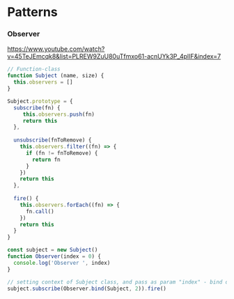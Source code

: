 # Patterns

### Observer 
https://www.youtube.com/watch?v=45TeJEmcqk8&list=PLREW9ZuU80uTfmxo61-acnUYk3P_4plIF&index=7
```js
// Function-class
function Subject (name, size) {
  this.observers = []
}

Subject.prototype = {
  subscribe(fn) {
     this.observers.push(fn)
     return this
  },
  
  unsubscribe(fnToRemove) {
    this.observers.filter((fn) => {
      if (fn != fnToRemove) {
        return fn
      }
    })
    return this
  },
  
  fire() {
    this.observers.forEach((fn) => {
      fn.call()
    })
    return this
  }
}

const subject = new Subject()
function Observer(index = 0) {
  console.log('Observer ', index)
}

// setting context of Subject class, and pass as param "index" - bind doesnt call method but prepare for call
subject.subscribe(Observer.bind(Subject, 2)).fire()

```
